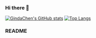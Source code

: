 ### Hi there 👋



<!--
**GindaChen/GindaChen** is a ✨ _special_ ✨ repository because its `README.md` (this file) appears on your GitHub profile.

Here are some ideas to get you started:

- 🔭 I’m currently working on ...
- 🌱 I’m currently learning ...
- 👯 I’m looking to collaborate on ...
- 🤔 I’m looking for help with ...
- 💬 Ask me about ...
- 📫 How to reach me: ...
- 😄 Pronouns: ...
- ⚡ Fun fact: ...
-->

[![GindaChen's GitHub stats](github-readme-stats-eta-sable.vercel.app/api?username=gindachen&count_private=true&show_icons=true)](https://github.com/anuraghazra/github-readme-stats)
[![Top Langs](github-readme-stats-eta-sable.vercel.app/api/top-langs/?username=gindachen&layout=compact&hide=Jupyter%20Notebook)](https://github.com/anuraghazra/github-readme-stats)


### README
